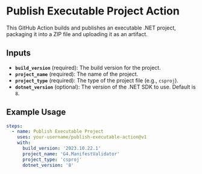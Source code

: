 # Publish Executable Project Action

This GitHub Action builds and publishes an executable .NET project, packaging it into a ZIP file and uploading it as an artifact.

## Inputs

- **`build_version`** (required): The build version for the project.
- **`project_name`** (required): The name of the project.
- **`project_type`** (required): The type of the project file (e.g., `csproj`).
- **`dotnet_version`** (optional): The version of the .NET SDK to use. Default is `8`.

## Example Usage

```yaml
steps:
  - name: Publish Executable Project
    uses: your-username/publish-executable-action@v1
    with:
      build_version: '2023.10.22.1'
      project_name: 'G4.ManifestValidator'
      project_type: 'csproj'
      dotnet_version: '8'
